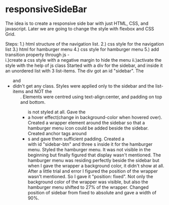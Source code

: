 # responsiveSideBar
The idea is to create a responsive side bar with just HTML, CSS, and javascript.
Later we are going to change the style with flexbox and CSS Grid.

Steps:
1.) html structure of the navigation list. 
2.) css style for the navigation list
3.) html for hamburger menu
4.) css style for hamburger menu
5.) add transition property through js - 	
		i.)create a css style with a negative margin to hide the menu
		ii.)activate the style with the help of js class
Started with a div for the sidebar, and inside it an unordered list with 3 list-items.
The div got an id "sidebar".
The <ul> and <li> didn't get any class.
Styles were applied only to the sidebar and the list-items and NOT the <ul>.
Elements were centred using text-align:center, and padding on top and bottom.
<ul> is not styled at all.
Gave the <li> a hover effect(change in background-color when hovered over).
Created a wrapper element around the sidebar so that a hamburger menu icon could be added beside the sidebar.
Created anchor tags around <li>s and gave them sufficient padding.
Created a <div> with id "sidebar-btn" and three <span>s inside it for the hamburger menu.
Styled the hamburger menu. It was not visible in the beginning but finally figured that display wasn't mentioned.
The hamburger menu was residing perfectly beside the sidebar but when I gave the wrapper a background color, 
it didn't show at all. After a little trial and error I figured the position of the wrapper wasn't mentioned. So I gave it 
"position: fixed". Not only the background color of the wrapper was visible, but also the hamburger menu shifted to 
27% of the wrapper.
Changed position of sidebar from fixed to absolute and gave a width of 90%.
